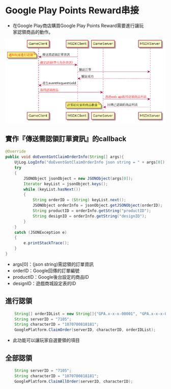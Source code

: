 # Google Play Points Reward串接
* 在Google Play商店購買Google Play Points Reward需要進行讓玩  
家認領商品的動作。  

![流程圖](/Image/GPPReward.png)

## 實作『傳送需認領訂單資訊』的callback
```java
@Override
public void doEventGotClaimOrderInfo(String[] args){
    UjLog.LogInfo("doEventGotClaimOrderInfo json string = " + args[0]);
    try
    {
        JSONObject jsonObject = new JSONObject(args[0]);
        Iterator keyList = jsonObject.keys();
        while (keyList.hasNext())
        {
            String orderID = (String) keyList.next();
            JSONObject orderInfo = jsonObject.getJSONObject(orderID);
            String productID = orderInfo.getString("productID");
            String designID = orderInfo.getString("designID");
        }
    }
    catch (JSONException e)
    {
        e.printStackTrace();
    }
}
```
* args[0]：(json string)需認領的訂單資訊
* orderID：Google回傳的訂單編號
* productID：Google後台設定的商品ID
* designID：遊戲商城設定表的ID

## 進行認領
```java
    String[] orderIDList = new String[]{"GPA.x-x-x-00001", "GPA.x-x-x-00002", "GPA.x-x-x-00003"};
    String serverID = "7105";
    String characterID = "1070700818181";
    GooglePlatform.ClaimOrder(serverID, characterID, orderIDList);

```
* 此功能可以讓玩家自選要領的項目

## 全部認領
```java
    String serverID = "7105";
    String characterID = "1070700818181";
    GooglePlatform.ClaimAllOrder(serverID, characterID);
```
